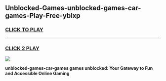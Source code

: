 
## Unblocked-Games-unblocked-games-car-games-Play-Free-yblxp
<h3>
<a href="https://premium76.site?title=unblocked-games-car-games&ref=12A">CLICK TO PLAY</a></h3>
<hr>

<h3>
<a href="https://premium76.site?title=unblocked-games-car-games&ref=12A">CLICK 2 PLAY</a>
  
</h3>

<a href="https://premium76.site?title=unblocked-games-car-games&ref=12A"><img src="https://clearcache.store/games.png"></a>


**unblocked-games-car-games games unblocked: Your Gateway to Fun and Accessible Online Gaming**
